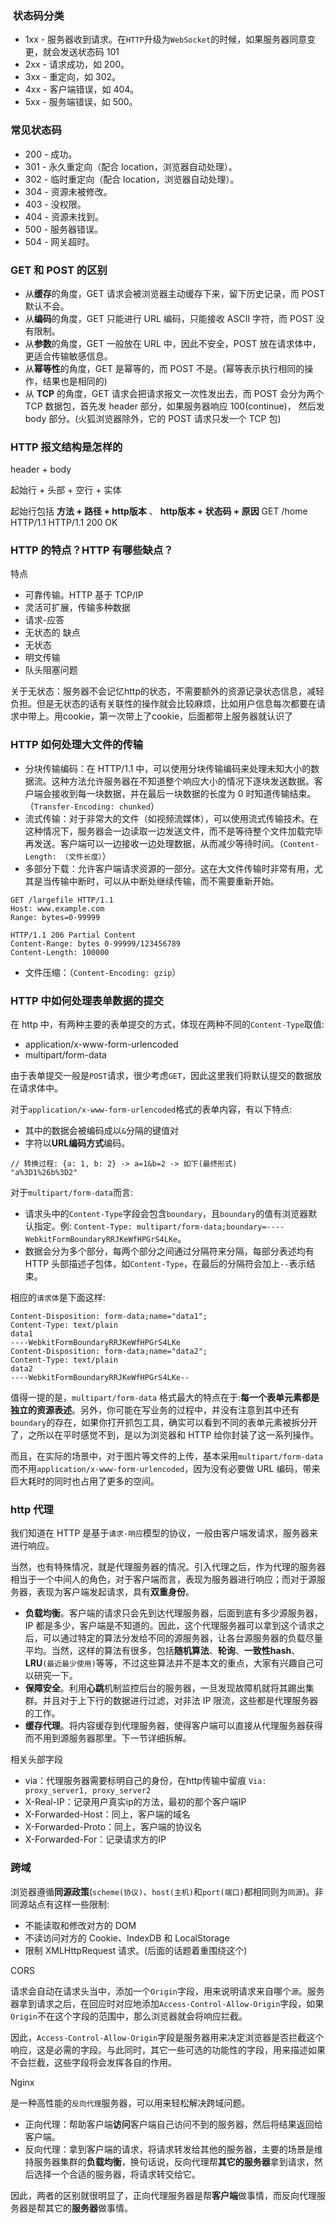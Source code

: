 
###  状态码分类

- 1xx - 服务器收到请求。在`HTTP`升级为`WebSocket`的时候，如果服务器同意变更，就会发送状态码 101
- 2xx - 请求成功，如 200。
- 3xx - 重定向，如 302。
- 4xx - 客户端错误，如 404。
- 5xx - 服务端错误，如 500。

### 常见状态码

- 200 - 成功。
- 301 - 永久重定向（配合 location，浏览器自动处理）。
- 302 - 临时重定向（配合 location，浏览器自动处理）。
- 304 - 资源未被修改。
- 403 - 没权限。
- 404 - 资源未找到。
- 500 - 服务器错误。
- 504 - 网关超时。


### GET 和 POST 的区别

- 从**缓存**的角度，GET 请求会被浏览器主动缓存下来，留下历史记录，而 POST 默认不会。
- 从**编码**的角度，GET 只能进行 URL 编码，只能接收 ASCII 字符，而 POST 没有限制。
- 从**参数**的角度，GET 一般放在 URL 中，因此不安全，POST 放在请求体中，更适合传输敏感信息。
- 从**幂等性**的角度，GET 是幂等的，而 POST 不是。(幂等表示执行相同的操作，结果也是相同的)
- 从 **TCP** 的角度，GET 请求会把请求报文一次性发出去，而 POST 会分为两个 TCP 数据包，首先发 header 部分，如果服务器响应 100(continue)， 然后发 body 部分。(火狐浏览器除外，它的 POST 请求只发一个 TCP 包)

### HTTP 报文结构是怎样的

header + body 

起始行 + 头部 + 空行 + 实体

起始行包括 **方法 + 路径 + http版本** 、 **http版本 + 状态码 + 原因**
GET /home HTTP/1.1
HTTP/1.1 200 OK


### HTTP 的特点？HTTP 有哪些缺点？

特点
- 可靠传输。HTTP 基于 TCP/IP
- 灵活可扩展，传输多种数据
- 请求-应答
- 无状态的
缺点
- 无状态
- 明文传输
- 队头阻塞问题

关于无状态：服务器不会记忆http的状态，不需要额外的资源记录状态信息，减轻负担。但是无状态的话有关联性的操作就会比较麻烦，比如用户信息每次都要在请求中带上。用cookie，第一次带上了cookie，后面都带上服务器就认识了

### HTTP 如何处理大文件的传输

- 分块传输编码：在 HTTP/1.1 中，可以使用分块传输编码来处理未知大小的数据流。这种方法允许服务器在不知道整个响应大小的情况下逐块发送数据。客户端会接收到每一块数据，并在最后一块数据的长度为 0 时知道传输结束。（`Transfer-Encoding: chunked`）
- 流式传输：对于非常大的文件（如视频流媒体），可以使用流式传输技术。在这种情况下，服务器会一边读取一边发送文件，而不是等待整个文件加载完毕再发送。客户端可以一边接收一边处理数据，从而减少等待时间。（`Content-Length: （文件长度）`）
- 多部分下载：允许客户端请求资源的一部分。这在大文件传输时非常有用，尤其是当传输中断时，可以从中断处继续传输，而不需要重新开始。

```
GET /largefile HTTP/1.1
Host: www.example.com
Range: bytes=0-99999

HTTP/1.1 206 Partial Content
Content-Range: bytes 0-99999/123456789
Content-Length: 100000
```

- 文件压缩：（`Content-Encoding: gzip`）

### HTTP 中如何处理表单数据的提交

在 http 中，有两种主要的表单提交的方式，体现在两种不同的`Content-Type`取值:

- application/x-www-form-urlencoded
- multipart/form-data

由于表单提交一般是`POST`请求，很少考虑`GET`，因此这里我们将默认提交的数据放在请求体中。


对于`application/x-www-form-urlencoded`格式的表单内容，有以下特点:

- 其中的数据会被编码成以`&`分隔的键值对
- 字符以**URL编码方式**编码。

```
// 转换过程: {a: 1, b: 2} -> a=1&b=2 -> 如下(最终形式) 
"a%3D1%26b%3D2"
```

对于`multipart/form-data`而言:

- 请求头中的`Content-Type`字段会包含`boundary`，且`boundary`的值有浏览器默认指定。例: `Content-Type: multipart/form-data;boundary=----WebkitFormBoundaryRRJKeWfHPGrS4LKe`。
- 数据会分为多个部分，每两个部分之间通过分隔符来分隔，每部分表述均有 HTTP 头部描述子包体，如`Content-Type`，在最后的分隔符会加上`--`表示结束。

相应的`请求体`是下面这样:
```
Content-Disposition: form-data;name="data1";
Content-Type: text/plain 
data1 
----WebkitFormBoundaryRRJKeWfHPGrS4LKe 
Content-Disposition: form-data;name="data2"; 
Content-Type: text/plain 
data2 
----WebkitFormBoundaryRRJKeWfHPGrS4LKe--
```
  
值得一提的是，`multipart/form-data` 格式最大的特点在于:**每一个表单元素都是独立的资源表述**。另外，你可能在写业务的过程中，并没有注意到其中还有`boundary`的存在，如果你打开抓包工具，确实可以看到不同的表单元素被拆分开了，之所以在平时感觉不到，是以为浏览器和 HTTP 给你封装了这一系列操作。

而且，在实际的场景中，对于图片等文件的上传，基本采用`multipart/form-data`而不用`application/x-www-form-urlencoded`，因为没有必要做 URL 编码，带来巨大耗时的同时也占用了更多的空间。



### http 代理

我们知道在 HTTP 是基于`请求-响应`模型的协议，一般由客户端发请求，服务器来进行响应。

当然，也有特殊情况，就是代理服务器的情况。引入代理之后，作为代理的服务器相当于一个中间人的角色，对于客户端而言，表现为服务器进行响应；而对于源服务器，表现为客户端发起请求，具有**双重身份**。

- **负载均衡**。客户端的请求只会先到达代理服务器，后面到底有多少源服务器，IP 都是多少，客户端是不知道的。因此，这个代理服务器可以拿到这个请求之后，可以通过特定的算法分发给不同的源服务器，让各台源服务器的负载尽量平均。当然，这样的算法有很多，包括**随机算法**、**轮询**、**一致性hash**、**LRU**`(最近最少使用)`等等，不过这些算法并不是本文的重点，大家有兴趣自己可以研究一下。
- **保障安全**。利用**心跳**机制监控后台的服务器，一旦发现故障机就将其踢出集群。并且对于上下行的数据进行过滤，对非法 IP 限流，这些都是代理服务器的工作。
- **缓存代理**。将内容缓存到代理服务器，使得客户端可以直接从代理服务器获得而不用到源服务器那里。下一节详细拆解。

相关头部字段

- via：代理服务器需要标明自己的身份，在http传输中留痕 `Via: proxy_server1, proxy_server2`
- X-Real-IP：记录用户真实ip的方法，最初的那个客户端IP
- X-Forwarded-Host：同上，客户端的域名
- X-Forwarded-Proto：同上，客户端的协议名
- X-Forwarded-For：记录请求方的IP


### 跨域

浏览器遵循**同源政策**(`scheme(协议)`、`host(主机)`和`port(端口)`都相同则为`同源`)。非同源站点有这样一些限制:

- 不能读取和修改对方的 DOM
- 不读访问对方的 Cookie、IndexDB 和 LocalStorage
- 限制 XMLHttpRequest 请求。(后面的话题着重围绕这个)

CORS

请求会自动在请求头当中，添加一个`Origin`字段，用来说明请求来自哪个`源`。服务器拿到请求之后，在回应时对应地添加`Access-Control-Allow-Origin`字段，如果`Origin`不在这个字段的范围中，那么浏览器就会将响应拦截。

因此，`Access-Control-Allow-Origin`字段是服务器用来决定浏览器是否拦截这个响应，这是必需的字段。与此同时，其它一些可选的功能性的字段，用来描述如果不会拦截，这些字段将会发挥各自的作用。

Nginx 

是一种高性能的`反向代理`服务器，可以用来轻松解决跨域问题。
- 正向代理：帮助客户端**访问**客户端自己访问不到的服务器，然后将结果返回给客户端。
- 反向代理：拿到客户端的请求，将请求转发给其他的服务器，主要的场景是维持服务器集群的**负载均衡**，换句话说，反向代理帮**其它的服务器**拿到请求，然后选择一个合适的服务器，将请求转交给它。

因此，两者的区别就很明显了，正向代理服务器是帮**客户端**做事情，而反向代理服务器是帮其它的**服务器**做事情。


